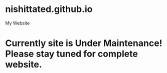 # nishittated.github.io
My Website

# Currently site is Under Maintenance! Please stay tuned for complete website. 
